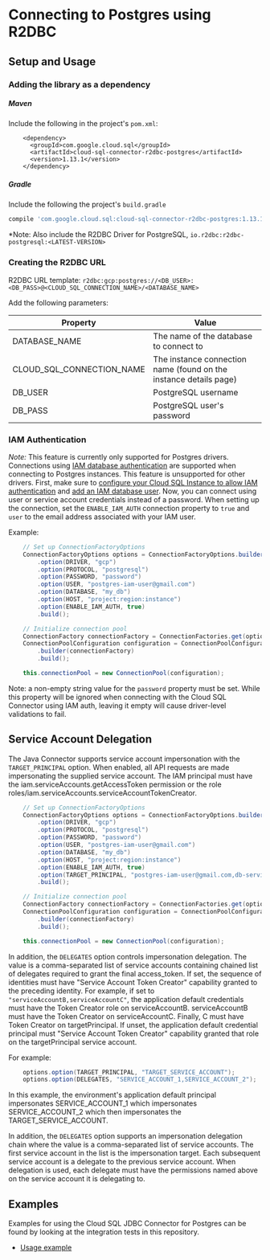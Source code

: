 # Connecting to Postgres using R2DBC

## Setup and Usage

### Adding the library as a dependency

##### Maven
Include the following in the project's `pom.xml`: 
```maven-pom
    <dependency>
      <groupId>com.google.cloud.sql</groupId>
      <artifactId>cloud-sql-connector-r2dbc-postgres</artifactId>
      <version>1.13.1</version>
    </dependency>
```
##### Gradle
Include the following the project's `build.gradle`
```gradle
compile 'com.google.cloud.sql:cloud-sql-connector-r2dbc-postgres:1.13.1'
```
*Note: Also include the R2DBC Driver for PostgreSQL, `io.r2dbc:r2dbc-postgresql:<LATEST-VERSION>`

### Creating the R2DBC URL

R2DBC URL template: `r2dbc:gcp:postgres://<DB_USER>:<DB_PASS>@<CLOUD_SQL_CONNECTION_NAME>/<DATABASE_NAME>`

Add the following parameters:

| Property         | Value         |
| ---------------- | ------------- |
| DATABASE_NAME   | The name of the database to connect to |
| CLOUD_SQL_CONNECTION_NAME | The instance connection name (found on the instance details page) |
| DB_USER         | PostgreSQL username |
| DB_PASS         | PostgreSQL user's password |

### IAM Authentication
*Note:* This feature is currently only supported for Postgres drivers.
Connections using 
[IAM database authentication](https://cloud.google.com/sql/docs/postgres/iam-logins) 
are supported when connecting to Postgres instances.
This feature is unsupported for other drivers. First, make sure to
[configure your Cloud SQL Instance to allow IAM authentication](https://cloud.google.com/sql/docs/postgres/create-edit-iam-instances#configure-iam-db-instance)
and
[add an IAM database user](https://cloud.google.com/sql/docs/postgres/create-manage-iam-users#creating-a-database-user).
Now, you can connect using user or service
account credentials instead of a password. 
When setting up the connection, set the `ENABLE_IAM_AUTH` connection property to `true` and `user`
to the email address associated with your IAM user. 

Example:
```java
    // Set up ConnectionFactoryOptions
    ConnectionFactoryOptions options = ConnectionFactoryOptions.builder()
        .option(DRIVER, "gcp")
        .option(PROTOCOL, "postgresql")
        .option(PASSWORD, "password")
        .option(USER, "postgres-iam-user@gmail.com")
        .option(DATABASE, "my_db")
        .option(HOST, "project:region:instance")
        .option(ENABLE_IAM_AUTH, true)
        .build();

    // Initialize connection pool
    ConnectionFactory connectionFactory = ConnectionFactories.get(options);
    ConnectionPoolConfiguration configuration = ConnectionPoolConfiguration
        .builder(connectionFactory)
        .build();

    this.connectionPool = new ConnectionPool(configuration);
```

Note: a non-empty string value for the `password` property must be set. While this property will
be ignored when connecting with the Cloud SQL Connector using IAM auth, leaving it empty will cause
driver-level validations to fail.

## Service Account Delegation

The Java Connector supports service account impersonation with the
`TARGET_PRINCIPAL` option. When enabled, all API requests are made impersonating
the supplied service account. The IAM principal must have the 
iam.serviceAccounts.getAccessToken permission or the role 
roles/iam.serviceAccounts.serviceAccountTokenCreator.

```java
    // Set up ConnectionFactoryOptions
    ConnectionFactoryOptions options = ConnectionFactoryOptions.builder()
        .option(DRIVER, "gcp")
        .option(PROTOCOL, "postgresql")
        .option(PASSWORD, "password")
        .option(USER, "postgres-iam-user@gmail.com")
        .option(DATABASE, "my_db")
        .option(HOST, "project:region:instance")
        .option(ENABLE_IAM_AUTH, true)
        .option(TARGET_PRINCIPAL, "postgres-iam-user@gmail.com,db-service-account@iam.gooogle.com")
        .build();

    // Initialize connection pool
    ConnectionFactory connectionFactory = ConnectionFactories.get(options);
    ConnectionPoolConfiguration configuration = ConnectionPoolConfiguration
        .builder(connectionFactory)
        .build();

    this.connectionPool = new ConnectionPool(configuration);
```

In addition, the `DELEGATES` option controls impersonation delegation.
The value is a comma-separated list of service accounts containing chained
list of delegates required to grant the final access_token. If set,
the sequence of identities must have "Service Account Token Creator" capability
granted to the preceding identity. For example, if set to 
`"serviceAccountB,serviceAccountC"`, the application default credentials must
have the Token Creator role on serviceAccountB. serviceAccountB must have
the Token Creator on serviceAccountC. Finally, C must have Token Creator on
targetPrincipal. If unset, the application default credential principal
must "Service Account Token Creator" capability granted that role on the
targetPrincipal service account.


For example:
```java
    options.option(TARGET_PRINCIPAL, "TARGET_SERVICE_ACCOUNT");
    options.option(DELEGATES, "SERVICE_ACCOUNT_1,SERVICE_ACCOUNT_2");
```

In this example, the environment's application default principal impersonates
SERVICE_ACCOUNT_1 which impersonates SERVICE_ACCOUNT_2 which then
impersonates the TARGET_SERVICE_ACCOUNT.

In addition, the `DELEGATES` option supports an impersonation delegation chain
where the value is a comma-separated list of service accounts. The first service
account in the list is the impersonation target. Each subsequent service
account is a delegate to the previous service account. When delegation is
used, each delegate must have the permissions named above on the service
account it is delegating to.


## Examples

Examples for using the Cloud SQL JDBC Connector for Postgres can be found by looking at the integration tests in this repository.
* [Usage example](../r2dbc/postgres/src/test/java/com/google/cloud/sql/core/R2dbcPostgresIntegrationTests.java)